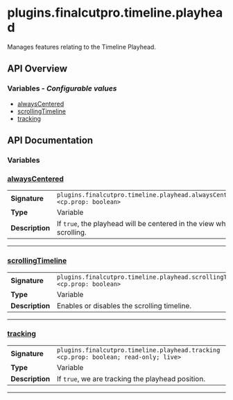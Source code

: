 # plugins.finalcutpro.timeline.playhead

Manages features relating to the Timeline Playhead.

## API Overview
### **Variables** - _Configurable values_
 * [alwaysCentered](#alwayscentered)
 * [scrollingTimeline](#scrollingtimeline)
 * [tracking](#tracking)


## API Documentation

### Variables


### [alwaysCentered](#alwayscentered)

|                                             |                                                                                     |
| --------------------------------------------|-------------------------------------------------------------------------------------|
| **Signature**                               | `plugins.finalcutpro.timeline.playhead.alwaysCentered <cp.prop: boolean>`                                                                    |
| **Type**                                    | Variable                                                                     |
| **Description**                             | If `true`, the playhead will be centered in the view while scrolling.                                                                     |

---

### [scrollingTimeline](#scrollingtimeline)

|                                             |                                                                                     |
| --------------------------------------------|-------------------------------------------------------------------------------------|
| **Signature**                               | `plugins.finalcutpro.timeline.playhead.scrollingTimeline <cp.prop: boolean>`                                                                    |
| **Type**                                    | Variable                                                                     |
| **Description**                             | Enables or disables the scrolling timeline.                                                                     |

---

### [tracking](#tracking)

|                                             |                                                                                     |
| --------------------------------------------|-------------------------------------------------------------------------------------|
| **Signature**                               | `plugins.finalcutpro.timeline.playhead.tracking <cp.prop: boolean; read-only; live>`                                                                    |
| **Type**                                    | Variable                                                                     |
| **Description**                             | If `true`, we are tracking the playhead position.                                                                     |

---
